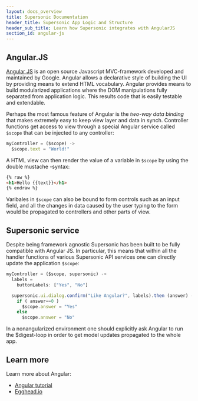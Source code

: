 ```yaml
---
layout: docs_overview
title: Supersonic Documentation
header_title: Supersonic App Logic and Structure
header_sub_title: Learn how Supersonic integrates with AngularJS
section_id: angular-js
---
```


## Angular.JS

[Angular JS](https://angularjs.org/) is an open source Javascript MVC-framework developed and maintained by Google. Angular allows a declarative style of building the UI by providing means to extend HTML vocabulary. Angular provides means to build modularized applications where the DOM manipulations fully separated from application logic. This results code that is easily testable and extendable.

Perhaps the most famous feature of Angular is the _two-way data binding_
that makes extremely easy to keep view layer and data in synch. Controller functions get access to view through a special Angular service called `$scope` that can be injected to any controller:

```js
myController = ($scope) ->
  $scope.text = "World!"
```

A HTML view can then render the value of a variable in `$scope` by using the double mustache -syntax:


```html
{% raw %}
<h1>Hello {{text}}</h1>
{% endraw %}
```

Varibales in `$scope` can also be bound to form controls such as an input field, and all the changes in data caused by the user typing to the form would be propagated to controllers and other parts of view.

## Supersonic service

Despite being framework agnostic Supersonic has been built to be fully compatible with Angular JS. In particular, this means that within all the handler functions of various Supersonic API services one can directly update the application `$scope`:

```js
myController = ($scope, supersonic) ->
  labels =
    buttonLabels: ["Yes", "No"]

  supersonic.ui.dialog.confirm("Like Angular?", labels).then (answer) ->
    if ( answer==0 )
      $scope.answer = "Yes"
    else
      $scope.answer = "No"
```

In a nonangularized environment one should explicitly ask Angular to run the $digest-loop in order to get model updates propagated to the whole app.

## Learn more

Learn more about Angular:

 - [Angular tutorial](https://docs.angularjs.org/tutorial)
 - [Egghead.io](https://egghead.io/technologies/angularjs/)